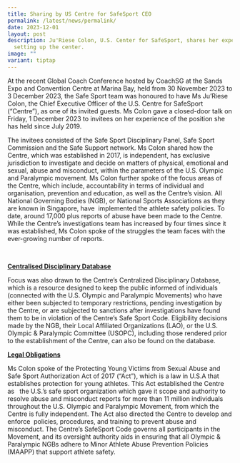 ```yaml
---
title: Sharing by US Centre for SafeSport CEO
permalink: /latest/news/permalink/
date: 2023-12-01
layout: post
description: Ju'Riese Colon, U.S. Center for SafeSport, shares her experience
  setting up the center.
image: ""
variant: tiptap
---
```

<p>At the recent Global Coach Conference hosted by CoachSG at the Sands Expo and Convention Centre at Marina Bay, held from 30 November 2023 to 3 December 2023, the Safe Sport team was honoured to have Ms Ju’Riese Colon, the Chief Executive Officer of the U.S. Centre for SafeSport (“Centre”), as one of its invited guests. Ms Colon gave a closed-door talk on Friday, 1 December 2023 to invitees on her experience of the position she has held since July 2019.</p><p></p><p>The invitees consisted of the Safe Sport Disciplinary Panel, Safe Sport Commission and the Safe Support network. Ms Colon shared how the Centre, which was established in 2017, is independent, has exclusive jurisdiction to investigate and decide on matters of physical, emotional and sexual, abuse and misconduct, within the parameters of the U.S. Olympic and Paralympic movement. Ms Colon further spoke of the focus areas of the Centre, which include, accountability in terms of individual and organisation, prevention and education, as well as the Centre’s vision. All National Governing Bodies (NGB), or National Sports Associations as they are known in Singapore, have &nbsp;implemented the athlete safety policies. To date, around 17,000 plus reports of abuse have been made to the Centre. While the Centre’s investigations team has increased by four times since it was established, Ms Colon spoke of the struggles the team faces with the ever-growing number of reports.</p><p>&nbsp;</p><p><strong><u>Centralised Disciplinary Database</u></strong></p><p>Focus was also drawn to the Centre’s Centralized Disciplinary Database, which is a resource designed to keep the public informed of individuals (connected with the U.S. Olympic and Paralympic Movements) who have either been subjected to temporary restrictions, pending investigation by the Centre, or are subjected to sanctions after investigations have found them to be in violation of the Centre’s Safe Sport Code. Eligibility decisions made by the NGB, their Local Affiliated Organizations (LAO), or the U.S. Olympic &amp; Paralympic Committee (USOPC), including those rendered prior to the establishment of the Centre, can also be found on the database.</p><p></p><p><strong><u>Legal Obligations</u></strong></p><p>Ms Colon spoke of the Protecting Young Victims from Sexual Abuse and Safe Sport Authorization Act of 2017 (“Act”), which is a law in U.S.A that establishes protection for young athletes. This Act established the Centre as&nbsp; &nbsp;the U.S.’s safe sport organization which gave it scope and authority to resolve abuse and misconduct reports for more than 11 million individuals throughout the U.S. Olympic and Paralympic Movement, from which the Centre is fully independent. The Act also directed the Centre to develop and enforce &nbsp;policies, procedures, and training to prevent abuse and misconduct. The Centre’s SafeSport Code governs all participants in the Movement, and its oversight authority aids in ensuring that all Olympic &amp; Paralympic NGBs adhere to Minor Athlete Abuse Prevention Policies (MAAPP) that support athlete safety.</p>